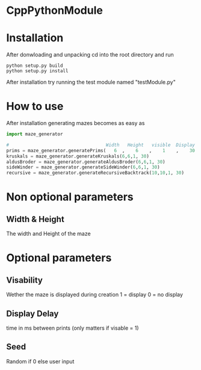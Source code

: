 # CppPythonModule

# Installation
After donwloading and unpacking cd into the root directory and run
```
python setup.py build
python setup.py install
```
After installation try running the test module named "testModule.py"

# How to use
After installation generating mazes becomes as easy as
```python
import maze_generator

#                                    Width   Height   visible  Display Delay    Seed
prims = maze_generator.generatePrims(   6  ,    6    ,    1    ,    30      ,     40    )
kruskals = maze_generator.generateKruskals(6,6,1, 30)
aldusBroder = maze_generator.generateAldusBroder(6,6,1, 30)
sideWinder = maze_generator.generateSideWinder(6,6,1, 30)
recursive = maze_generator.generateRecursiveBacktrack(10,10,1, 30)
```

# Non optional parameters
## Width & Height
  The width and Height of the maze
  
# Optional parameters
## Visability
  Wether the maze is displayed during creation
  1 = display
  0 = no display
  
## Display Delay
  time in ms between prints (only matters if visable = 1)
  
## Seed
  Random if 0 else user input
  
